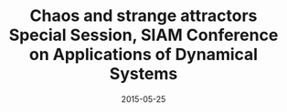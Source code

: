 ---
title: "Chaos and strange attractors Special Session, SIAM Conference on Applications of Dynamical Systems"
collection: talks
type: "Conference" 
permalink: /talks/2015talk3
venue: "Snowbird, UT"
date: 2015-05-25
location: "Snowbird, UT"
---